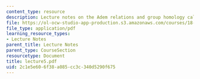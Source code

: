 ```yaml
---
content_type: resource
description: Lecture notes on the Adem relations and group homology calculations.
file: https://ol-ocw-studio-app-production.s3.amazonaws.com/courses/18-917-topics-in-algebraic-topology-the-sullivan-conjecture-fall-2007/2c1e5e606f38a085cc3c340d5290f675_lecture5.pdf
file_type: application/pdf
learning_resource_types:
- Lecture Notes
parent_title: Lecture Notes
parent_type: CourseSection
resourcetype: Document
title: lecture5.pdf
uid: 2c1e5e60-6f38-a085-cc3c-340d5290f675
---
```

